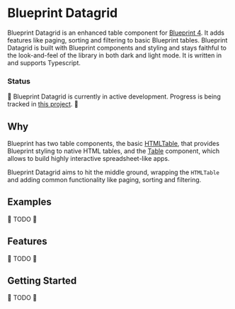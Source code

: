# Blueprint Datagrid

Blueprint Datagrid is an enhanced table component for [Blueprint 4](https://blueprintjs.com/). It adds features like paging, sorting and filtering to basic Blueprint tables. Blueprint Datagrid is built with Blueprint components and styling and stays faithful to the look-and-feel of the library in both dark and light mode. It is written in and supports Typescript.

### Status

🚧 Blueprint Datagrid is currently in active development. Progress is being tracked in [this project](https://github.com/users/alex-c/projects/1). 🚧

## Why

Blueprint has two table components, the basic [HTMLTable](https://blueprintjs.com/docs/#core/components/html-table), that provides Blueprint styling to native HTML tables, and the [Table](https://blueprintjs.com/docs/#table) component, which allows to build highly interactive spreadsheet-like apps.

Blueprint Datagrid aims to hit the middle ground, wrapping the `HTMLTable` and adding common functionality like paging, sorting and filtering.

## Examples

🚧 TODO 🚧

## Features

🚧 TODO 🚧

## Getting Started

🚧 TODO 🚧
